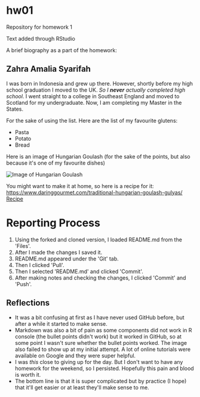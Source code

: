 # hw01
Repository for homework 1

Text added through RStudio

A brief biography as a part of the homework:

## Zahra Amalia Syarifah
I was born in Indonesia and grew up there. However, shortly before my high school graduation I moved to the UK. *So I **never** actually completed high school*. I went straight to a college in Southeast England and moved to Scotland for my undergraduate. Now, I am completing my Master in the States.

For the sake of using the list. Here are the list of my favourite glutens:
* Pasta
* Potato
* Bread

Here is an image of Hungarian Goulash (for the sake of the points, but also because it's one of my favourite dishes)

![Image of Hungarian Goulash](http://img.taste.com.au/JCSA2ji6/w720-h480-cfill-q80/taste/2016/11/goulash-soup-75934-1.jpeg)

You might want to make it at home, so here is a recipe for it:
https://www.daringgourmet.com/traditional-hungarian-goulash-gulyas/ 
[Recipe](https://www.daringgourmet.com/traditional-hungarian-goulash-gulyas/)

# Reporting Process
1. Using the forked and cloned version, I loaded README.md from the 'Files'.
2. After I made the changes I saved it.
3. README.md appeared under the 'Git' tab.
4. Then I clicked 'Pull'.
5. Then I selected 'README.md' and clicked 'Commit'.
6. After making notes and checking the changes, I clicked 'Commit' and 'Push'.

## Reflections
* It was a bit confusing at first as I have never used GitHub before, but after a while it started to make sense.
* Markdown was also a bit of pain as some components did not work in R console (the bullet points didn't work) but it worked in GitHub, so at some point I wasn't sure whether the bullet points worked. The image also failed to show up at my initial attempt. A lot of online tutorials were available on Google and they were super helpful.
* I was *this* close to giving up for the day. But I don't want to have any homework for the weekend, so I persisted. Hopefully this pain and blood is worth it.
* The bottom line is that it is super complicated but by practice (I hope) that it'll get easier or at least they'll make sense to me.